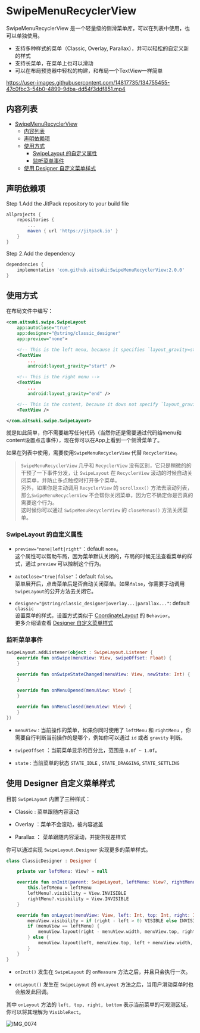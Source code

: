 # SwipeMenuRecyclerView

SwipeMenuRecyclerView 是一个轻量级的侧滑菜单库，可以在列表中使用，也可以单独使用。

- 支持多种样式的菜单（Classic, Overlay, Parallax），并可以轻松的自定义新的样式
- 支持长菜单，在菜单上也可以滑动
- 可以在布局预览器中轻松的构建，和布局一个TextView一样简单

https://user-images.githubusercontent.com/14817735/134755455-47c0fbc3-54b0-4899-9dba-dd54f3ddf851.mp4

## 内容列表

- [SwipeMenuRecyclerView](#swipemenurecyclerview)
  - [内容列表](#内容列表)
  - [声明依赖项](#声明依赖项)
  - [使用方式](#使用方式)
    - [SwipeLayout 的自定义属性](#swipelayout-的自定义属性)
    - [监听菜单事件](#监听菜单事件)
  - [使用 Designer 自定义菜单样式](#使用-designer-自定义菜单样式)

## 声明依赖项

Step 1.Add the JitPack repository to your build file

```groovy
allprojects {
    repositories {
        ...
        maven { url 'https://jitpack.io' }
    }
}
```

Step 2.Add the dependency

```groovy
dependencies {
    implementation 'com.github.aitsuki:SwipeMenuRecyclerView:2.0.0'
}
```

## 使用方式

在布局文件中编写：

```xml
<com.aitsuki.swipe.SwipeLayout
    app:autoClose="true"
    app:designer="@string/classic_designer"
    app:preview="none">

    <!-- This is the left menu, because it specifies `layout_gravity=start` -->
    <TextView
        ...
        android:layout_gravity="start" />

    <!-- This is the right menu -->
    <TextView
        ...
        android:layout_gravity="end" />

    <!-- This is the content, because it dows not specify `layout_gravity` -->
    <TextView />

</com.aitsuki.swipe.SwipeLayout>
```

就是如此简单，你不需要编写任何代码（当然你还是需要通过代码给menu和content设置点击事件），现在你可以在App上看到一个侧滑菜单了。

如果在列表中使用，需要使用`SwipeMenuRecyclerView` 代替 `RecyclerView`。

> `SwipeMenuRecyclerView` 几乎和 `RecyclerView` 没有区别，它只是稍微的的干预了一下事件分发，让 `SwipeLayout` 在 `RecyclerView` 滚动的时候自动关闭菜单，并防止多点触控时打开多个菜单。  
> 另外，如果你是主动调用 `RecyclerView` 的 `scrollxxx()` 方法去滚动列表，那么`SwipeMenuRecyclerView` 不会帮你关闭菜单，因为它不确定你是否真的需要这个行为。  
> 这时候你可以通过 `SwipeMenuRecyclerView` 的 `closeMenus()` 方法关闭菜单。

### SwipeLayout 的自定义属性

- `preview="none|left|right"`：default `none`。  
  这个属性可以帮助布局，因为菜单默认关闭的，布局的时候无法查看菜单的样式，通过 `preview` 可以控制这个行为。

- `autoClose="true|false"`：default `false`。  
  菜单展开后，点击菜单后是否自动关闭菜单。如果`false`，你需要手动调用`SwipeLayout`的公开方法去关闭它。

- `designer="@string/classic_designer|overlay...|parallax..."`: default `classic`  
  设置菜单的样式，设置方式类似于 [CoordinateLayout](https://developer.android.com/reference/androidx/coordinatorlayout/widget/CoordinatorLayout) 的 `Behavior`。  
  更多介绍请查看 [Designer 自定义菜单样式](#designer-自定义菜单样式)

### 监听菜单事件

```kotlin
swipeLayout.addListener(object : SwipeLayout.Listener {
    override fun onSwipe(menuView: View, swipeOffset: Float) {
    }

    override fun onSwipeStateChanged(menuView: View, newState: Int) {
    }

    override fun onMenuOpened(menuView: View) {
    }

    override fun onMenuClosed(menuView: View) {
    }
})
```

- `menuView` : 当前操作的菜单，如果你同时使用了 `leftMenu` 和 `rightMenu` ，你需要自行判断当前操作的是哪个，例如你可以通过 `id` 或者 `gravity` 判断。

- `swipeOffset` ：当前菜单显示的百分比，范围是 `0.0f ~ 1.0f`。

- `state` : 当前菜单的状态 `STATE_IDLE` , `STATE_DRAGGING`, `STATE_SETTLING`

## 使用 Designer 自定义菜单样式

目前 `SwipeLayout` 内置了三种样式：

- Classic : 菜单跟随内容滚动

- Overlay ：菜单不会滚动，被内容遮盖

- Parallax ： 菜单跟随内容滚动，并提供视差样式

你可以通过实现 `SwipeLayout.Designer` 实现更多的菜单样式。

```kotlin
class ClassicDesigner : Designer {

    private var leftMenu: View? = null

    override fun onInit(parent: SwipeLayout, leftMenu: View?, rightMenu: View?) {
        this.leftMenu = leftMenu
        leftMenu?.visibility = View.INVISIBLE
        rightMenu?.visibility = View.INVISIBLE
    }

    override fun onLayout(menuView: View, left: Int, top: Int, right: Int, bottom: Int) {
        menuView.visibility = if (right - left > 0) VISIBLE else INVISIBLE
        if (menuView == leftMenu) {
            menuView.layout(right - menuView.width, menuView.top, right, menuView.bottom)
        } else {
            menuView.layout(left, menuView.top, left + menuView.width, menuView.bottom)
        }
    }
}
```

- `onInit()` 发生在 `SwipeLayout` 的 `onMeasure` 方法之后，并且只会执行一次。

- `onLayout()` 发生在 `SwipeLayout` 的 `onLayout` 方法之后，当用户滑动菜单时也会触发此回调。

其中 `onLayout` 方法的 `left, top, right, bottom` 表示当前菜单的可观测区域，你可以将其理解为 `VisibleRect`。

![IMG_0074](https://user-images.githubusercontent.com/14817735/134761136-c8dfea17-d7e1-4618-8ec3-7b8b60831c0e.PNG)
